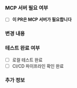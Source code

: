 ### MCP 서버 필요 여부
- [ ] **이 PR은 MCP 서버가 필요합니다**

### 변경 내용
<!-- 이 PR에서 수행한 주요 변경사항을 설명해주세요 -->

### 테스트 완료 여부
- [ ] 로컬 테스트 완료
- [ ] CI/CD 파이프라인 확인 완료

### 추가 정보
<!-- 리뷰어가 알아야 할 추가 정보가 있다면 작성해주세요 -->